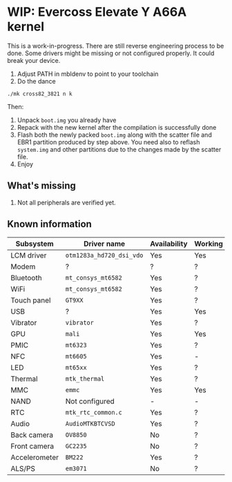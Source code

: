# WIP: Evercoss Elevate Y A66A kernel

This is a work-in-progress. There are still reverse engineering process to be done. Some drivers might be missing or not configured properly.
It could break your device.

1. Adjust PATH in mbldenv to point to your toolchain
1. Do the dance

```
./mk cross82_3821 n k
```

Then:

1. Unpack `boot.img` you already have
2. Repack with the new kernel after the compilation is successfully done
3. Flash both the newly packed `boot.img` along with the scatter file and EBR1 partition produced by step above. You need also to reflash `system.img` and other partitions due to the changes made by the scatter file.
4. Enjoy 

## What's missing
1. Not all peripherals are verified yet.

## Known information
| Subsystem | Driver name | Availability | Working |
|-----------|-------------|--------------|---------|
| LCM driver | `otm1283a_hd720_dsi_vdo`| Yes | Yes |
| Modem | ? | ? | ? |
| Bluetooth | `mt_consys_mt6582` | Yes | ? |
| WiFi | `mt_consys_mt6582` | Yes | ? |
| Touch panel | `GT9XX` | Yes | ? |
| USB | ? | Yes | Yes |
| Vibrator | `vibrator` | Yes | ? |
| GPU | `mali` | Yes | Yes |
| PMIC | `mt6323` | Yes | ? |
| NFC | `mt6605` | Yes | - |
| LED | `mt65xx` | Yes | ? |
| Thermal | `mtk_thermal` | Yes | ? |
| MMC | `emmc` | Yes | Yes |
| NAND | Not configured | - | - |
| RTC | `mtk_rtc_common.c` | Yes | ? |
| Audio | `AudioMTKBTCVSD` | Yes | ? |
| Back camera | `OV8850` | No | ? |
| Front camera | `GC2235` | No | ? |
| Accelerometer | `BM222` | Yes | ? |
| ALS/PS | `em3071` | No | ? |

